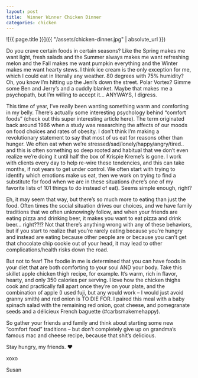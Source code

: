 ```yaml
---
layout: post
title:  Winner Winner Chicken Dinner
categories: chicken
---
```

![{{ page.title }}]({{ "/assets/chicken-dinner.jpg" | absolute_url }})

Do you crave certain foods in certain seasons? Like the Spring makes me want light, fresh salads and the Summer always makes me want refreshing melon and the Fall makes me want pumpkin everything and the Winter makes me want hearty stews. I think ice cream is the only exception for me, which I could eat in literally any weather. 80 degrees with 75% humidity? Oh, you know I’m hitting up the Jeni’s down the street. Polar Vortex? Gimme some Ben and Jerry’s and a cuddly blanket. Maybe that makes me a psychopath, but I’m willing to accept it… ANYWAYS, I digress.

<!--more-->

This time of year, I’ve really been wanting something warm and comforting in my belly.  There’s actually some interesting psychology behind “comfort foods” (check out this super interesting article here). The term originated back around 1966 when a study was researching the affects of our moods on food choices and rates of obesity. I don’t think I’m making a revolutionary statement to say that most of us eat for reasons other than hunger. We often eat when we’re stressed/sad/lonely/happy/angry/tired.. and this is often something so deep rooted and habitual that we don’t even realize we’re doing it until half the box of Krispie Kreme’s is gone. I work with clients every day to help re-wire these tendencies, and this can take months, if not years to get under control. We often start with trying to identify which emotions make us eat, then we work on trying to find a substitute for food when we are in these situations (here’s one of my favorite lists of 101 things to do instead of eat). Seems simple enough, right?

Eh, it may seem that way, but there’s so much more to eating than just the food. Often times the social situation drives our choices, and we have family traditions that we often unknowingly follow, and when your friends are eating pizza and drinking beer, it makes you want to eat pizza and drink beer… right??!? Not that there’s anything wrong with any of these behaviors, but if you start to realize that you’re rarely eating because you’re hungry and instead are eating because other people are or because you can’t get that chocolate chip cookie out of your head, it may lead to other complications/health risks down the road.

But not to fear! The foodie in me is determined that you can have foods in your diet that are both comforting to your soul AND your body. Take this skillet apple chicken thigh recipe, for example. It’s warm, rich in flavor, hearty, and only 350 calories per serving. I love how the chicken thighs cook and practically fall apart once they’re on your plate, and the combination of apple (I used fuji, but any would work – I would just avoid granny smith) and red onion is TO DIE FOR. I paired this meal with a baby spinach salad with the remaining red onion, goat cheese, and pomegranate seeds and a délicieux French baguette (#carbsmakemehappy).

So gather your friends and family and think about starting some new “comfort food” traditions – but don’t completely give up on grandma’s famous mac and cheese recipe, because that shit’s delicious.

Stay hungry, my friends. ❤️

xoxo

Susan
